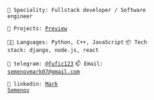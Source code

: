 <code>👾 Speciality: Fullstack developer / Software engineer</code><br>

<code>🧻 Projects: [Preview](https://github.com/fufic123/projects-preview)</code>

<code>🧑‍💻 Languages: Python, C++, JavaScript</code>
<code>📦 Tech stack: django, node.js, react</code>

<code>💬 telegram: [@fufic123](https://telegram.me/fufic123)</code>
<code>📫 Email: [semenovmark07@gmail.com](mailto:semenovmark07@gmail.com)</code><br>

<code>🔵 linkedin: [Mark Semenov](https://www.linkedin.com/in/mark-semenov-532892237/) </code>

